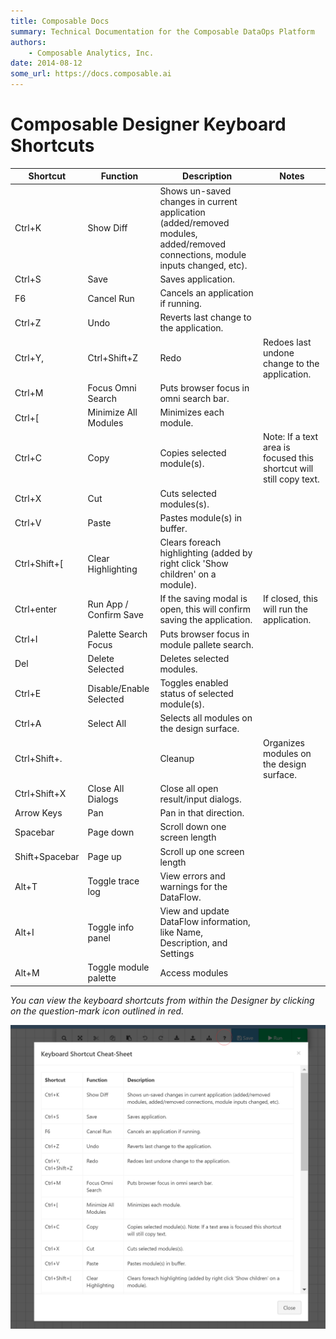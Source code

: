 ```yaml
---
title: Composable Docs
summary: Technical Documentation for the Composable DataOps Platform
authors:
    - Composable Analytics, Inc.
date: 2014-08-12
some_url: https://docs.composable.ai
---
```


# Composable Designer Keyboard Shortcuts

|Shortcut|Function|Description|Notes|
| ------------ | ------------- | ------------ | ------------ |
|Ctrl+K|Show Diff|Shows un-saved changes in current application (added/removed modules, added/removed connections, module inputs changed, etc).|
|Ctrl+S|Save|Saves application.|
|F6|Cancel Run|Cancels an application if running.|
|Ctrl+Z|Undo|Reverts last change to the application.|
|Ctrl+Y, |Ctrl+Shift+Z|Redo|Redoes last undone change to the application.|
|Ctrl+M|Focus Omni Search|Puts browser focus in omni search bar.|
|Ctrl+[|Minimize All Modules|Minimizes each module.|
|Ctrl+C|Copy|Copies selected module(s).| Note: If a text area is focused this shortcut will still copy text.|
|Ctrl+X|Cut|Cuts selected modules(s).|
|Ctrl+V|Paste|Pastes module(s) in buffer.|
|Ctrl+Shift+[|Clear Highlighting|Clears foreach highlighting (added by right click 'Show children' on a module).|
|Ctrl+enter|Run App / Confirm Save|If the saving modal is open, this will confirm saving the application.| If closed, this will run the application.|
|Ctrl+I|Palette Search Focus|Puts browser focus in module pallete search.|
|Del|Delete Selected|Deletes selected modules.|
|Ctrl+E|Disable/Enable Selected|Toggles enabled status of selected module(s).|
|Ctrl+A|Select All|Selects all modules on the design surface.|
|Ctrl+Shift+.||Cleanup|Organizes modules on the design surface.|
|Ctrl+Shift+X|Close All Dialogs|Close all open result/input dialogs.|
|Arrow Keys|Pan|Pan in that direction.|
|Spacebar|Page down|Scroll down one screen length|
|Shift+Spacebar|Page up|Scroll up one screen length|
|Alt+T|Toggle trace log|View errors and warnings for the DataFlow.|
|Alt+I|Toggle info panel|View and update DataFlow information, like Name, Description, and Settings|
|Alt+M|Toggle module palette|Access modules|

*You can view the keyboard shortcuts from within the Designer by clicking on the question-mark icon outlined in red.*

![Composable DDesigner Keyboard Shortcuts](img/03.03.Img_1.png)